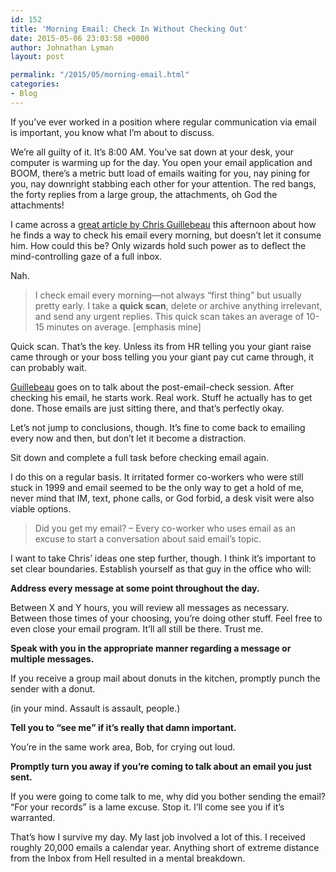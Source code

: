 ```yaml
---
id: 152
title: 'Morning Email: Check In Without Checking Out'
date: 2015-05-06 23:03:58 +0000
author: Johnathan Lyman
layout: post

permalink: "/2015/05/morning-email.html"
categories:
- Blog
---
```

If you’ve ever worked in a position where regular communication via email is important, you know what I’m about to discuss.

We’re all guilty of it. It’s 8:00 AM. You’ve sat down at your desk, your computer is warming up for the day. You open your email application and BOOM, there’s a metric butt load of emails waiting for you, nay pining for you, nay downright stabbing each other for your attention. The red bangs, the forty replies from a large group, the attachments, oh God the attachments!

I came across a [great article by Chris Guillebeau][1] this afternoon about how he finds a way to check his email every morning, but doesn’t let it consume him. How could this be? Only wizards hold such power as to deflect the mind-controlling gaze of a full inbox.

Nah.

> I check email every morning—not always “first thing” but usually pretty early. I take a **quick scan**, delete or archive anything irrelevant, and send any urgent replies. This quick scan takes an average of 10-15 minutes on average. \[emphasis mine\]

Quick scan. That’s the key. Unless its from HR telling you your giant raise came through or your boss telling you your giant pay cut came through, it can probably wait.

[Guillebeau][2] goes on to talk about the post-email-check session. After checking his email, he starts work. Real work. Stuff he actually has to get done. Those emails are just sitting there, and that’s perfectly okay.

Let’s not jump to conclusions, though. It’s fine to come back to emailing every now and then, but don’t let it become a distraction.

Sit down and complete a full task before checking email again.

I do this on a regular basis. It irritated former co-workers who were still stuck in 1999 and email seemed to be the only way to get a hold of me, never mind that IM, text, phone calls, or God forbid, a desk visit were also viable options.

> Did you get my email? – Every co-worker who uses email as an excuse to start a conversation about said email’s topic.

I want to take Chris’ ideas one step further, though. I think it’s important to set clear boundaries. Establish yourself as that guy in the office who will:

**Address every message at some point throughout the day.**  
  
Between X and Y hours, you will review all messages as necessary. Between those times of your choosing, you’re doing other stuff. Feel free to even close your email program. It’ll all still be there. Trust me.

**Speak with you in the appropriate manner regarding a message or multiple messages.**  
  
If you receive a group mail about donuts in the kitchen, promptly punch the sender with a donut.

(in your mind. Assault is assault, people.)

**Tell you to “see me” if it’s really that damn important.**  
  
You’re in the same work area, Bob, for crying out loud.

**Promptly turn you away if you’re coming to talk about an email you just sent.**  
  
If you were going to come talk to me, why did you bother sending the email? “For your records” is a lame excuse. Stop it. I’ll come see you if it’s warranted.

That’s how I survive my day. My last job involved a lot of this. I received roughly 20,000 emails a calendar year. Anything short of extreme distance from the Inbox from Hell resulted in a mental breakdown.

[1]: http://chrisguillebeau.com/never-check-email-in-the-morning/
[2]: http://chrisguillebeau.com/never-check-email-in-the-morning/